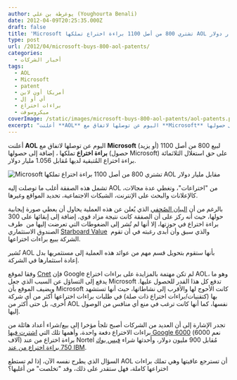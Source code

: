 ```yaml
---
author: يوغرطة بن علي (Youghourta Benali)
date: 2012-04-09T20:25:35.000Z
draft: false
title: 'Microsoft تشتري 800 من أصل 1100 براءة اختراع تملكها AOL مقابل مليار دولار  '
type: post
url: /2012/04/microsoft-buys-800-aol-patents/
categories:
  - أخبار الشركات
tags:
  - AOL
  - Microsoft
  - patent
  - أمريكا أون لاين
  - أي أو إل
  - براءات اختراع
  - ميكروسوفت
coverImage: /static/images/microsoft-buys-800-aol-patents/aol-patents.png
excerpt: "أعلنت **AOL** اليوم عن توصلها لاتفاق مع **Microsoft** لبيع 800 من أصل 1100 (أو يزيد) **براءة اختراع** تملكها\_، إضافة إلى حصولها (حصول Microsoft) على حق استغلال الثلاثمائة براءة اختراع المُتبقية لديها مُقابل 1.056 مليار دولار.\n\n![Microsoft تشتري 800 من أصل 1100"
---
```

أعلنت **AOL** اليوم عن توصلها لاتفاق مع **Microsoft** لبيع 800 من أصل 1100 (أو يزيد) **براءة اختراع** تملكها ، إضافة إلى حصولها (حصول Microsoft) على حق استغلال الثلاثمائة براءة اختراع المُتبقية لديها مُقابل 1.056 مليار دولار.

![Microsoft تشتري 800 من أصل 1100 براءة اختراع تملكها AOL مقابل مليار دولار](/static/images/microsoft-buys-800-aol-patents/aol-patents.png)

تشمل هذه الصفقة أغلب ما توصلت إليه AOL من "اختراعات"، وتغطي عدة مجالات، كالإعلانات والبحث على الإنترنت، الشبكات الاجتماعية، تحديد المواقع وغيرها.

بالرغم من أن [البيان الصُحفي](http://corp.aol.com/2012/04/09/aol-and-microsoft-announce-1-056-billion-patent-deal/) الذي يُعلن عن هذه العملية يحاول أن يعطي صورة إيجابية حولها، حيث أنه ركز على أن الصفقة كانت نتيجة مزاد قوي، إضافة إلى إبقائها على 300 براءة اختراع في حوزتها، إلا أنها لم تُشر إلى الضغوطات التي تعرضت إليها من  طرف الصندوق الاستثماري [Starboard Value](http://www.businessweek.com/news/2011-12-22/aol-should-take-immediate-action-investor-starboard-says.html)  والذي سبق وأن أبدى رغبته في أن تقوم الشركة ببيع براءات اختراعها.

تُشير AOL بأنها ستقوم بتحويل قسم مهم من عوائد هذه العملية إلى مستثمريها بدل إعادة استثمارها في الشركة.

وفقا لموقع [Cnet](http://news.cnet.com/8301-10805\_3-57411434-75/why-microsoft-spent-$1-billion-on-aols-patents/) فإن Google لم تكن مهتمة بالمزايدة على براءات اختراع AOL، وهو ما يدفع إلى التساؤل عن السبب الذي جعل Microsoft تدفع كل هذا القدر للحصول عليها. ويضيف الموقع بأن Microsoft كانت الأحوج لها والأقرب إلى نشاطاتها، حيث أنها تستشهد بها (كتقنيات/براءات اختراع ذات صلة) في طلبات براءات اختراعها أكثر من أي شركة أخرى، بل حتى أكثر من AOL نفسها، كما أنها كانت ترغب في منع أي منافس من الوصول إليها.

تجدر الإشارة إلى أن العديد من الشركات أصبح تلجأ مؤخرا إلى بيع/شراء أعداد هائلة من براءات الاختراع دفعة واحدة، وأهمها تلك التي [اشترت فيها Google 6000](https://www.it-scoop.com/2011/04/google-6000-patents-900-millions/) (نعم 6000 آلاف) براءة اختراع من عند Nortel مُقابل 900 مليون دولار، وأحدثها شراء [فيس بوك 750 براءة اختراع من عند IBM](https://www.it-scoop.com/2012/03/facebook-buys-750-ibm-patents/).

السؤال الذي يطرح نفسه الآن، إذا لم تستطع AOL أن تسترجع عافيتها وهي تملك براءات اختراعها كاملة، فهل ستقدر على ذلك، وقد "تخلصت" من أغلبها؟
